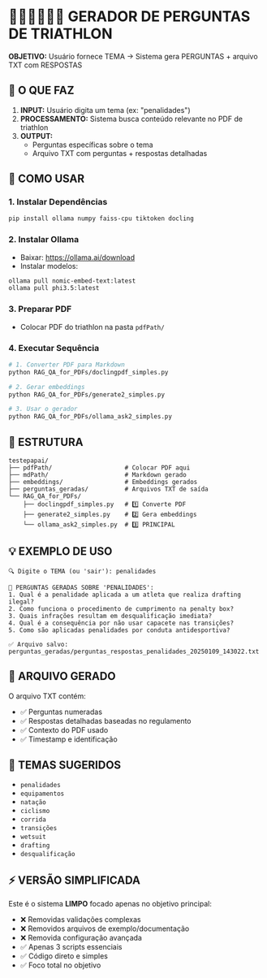 # 🏊‍♂️🚴‍♂️🏃‍♂️ GERADOR DE PERGUNTAS DE TRIATHLON

**OBJETIVO:** Usuário fornece TEMA → Sistema gera PERGUNTAS + arquivo TXT com RESPOSTAS

## 🎯 O QUE FAZ

1. **INPUT:** Usuário digita um tema (ex: "penalidades")
2. **PROCESSAMENTO:** Sistema busca conteúdo relevante no PDF de triathlon
3. **OUTPUT:** 
   - Perguntas específicas sobre o tema
   - Arquivo TXT com perguntas + respostas detalhadas

## 🚀 COMO USAR

### 1. Instalar Dependências
```bash
pip install ollama numpy faiss-cpu tiktoken docling
```

### 2. Instalar Ollama
- Baixar: https://ollama.ai/download
- Instalar modelos:
```bash
ollama pull nomic-embed-text:latest
ollama pull phi3.5:latest
```

### 3. Preparar PDF
- Colocar PDF do triathlon na pasta `pdfPath/`

### 4. Executar Sequência
```bash
# 1. Converter PDF para Markdown
python RAG_QA_for_PDFs/doclingpdf_simples.py

# 2. Gerar embeddings
python RAG_QA_for_PDFs/generate2_simples.py

# 3. Usar o gerador
python RAG_QA_for_PDFs/ollama_ask2_simples.py
```

## 📁 ESTRUTURA

```
testepapai/
├── pdfPath/                    # Colocar PDF aqui
├── mdPath/                     # Markdown gerado
├── embeddings/                 # Embeddings gerados
├── perguntas_geradas/          # Arquivos TXT de saída
└── RAG_QA_for_PDFs/
    ├── doclingpdf_simples.py   # 1️⃣ Converte PDF
    ├── generate2_simples.py    # 2️⃣ Gera embeddings
    └── ollama_ask2_simples.py  # 3️⃣ PRINCIPAL
```

## 💡 EXEMPLO DE USO

```
🔍 Digite o TEMA (ou 'sair'): penalidades

📝 PERGUNTAS GERADAS SOBRE 'PENALIDADES':
1. Qual é a penalidade aplicada a um atleta que realiza drafting ilegal?
2. Como funciona o procedimento de cumprimento na penalty box?
3. Quais infrações resultam em desqualificação imediata?
4. Qual é a consequência por não usar capacete nas transições?
5. Como são aplicadas penalidades por conduta antidesportiva?

✅ Arquivo salvo: perguntas_geradas/perguntas_respostas_penalidades_20250109_143022.txt
```

## 📄 ARQUIVO GERADO

O arquivo TXT contém:
- ✅ Perguntas numeradas
- ✅ Respostas detalhadas baseadas no regulamento
- ✅ Contexto do PDF usado
- ✅ Timestamp e identificação

## 🎯 TEMAS SUGERIDOS

- `penalidades`
- `equipamentos` 
- `natação`
- `ciclismo`
- `corrida`
- `transições`
- `wetsuit`
- `drafting`
- `desqualificação`

## ⚡ VERSÃO SIMPLIFICADA

Este é o sistema **LIMPO** focado apenas no objetivo principal:
- ❌ Removidas validações complexas
- ❌ Removidos arquivos de exemplo/documentação
- ❌ Removida configuração avançada
- ✅ Apenas 3 scripts essenciais
- ✅ Código direto e simples
- ✅ Foco total no objetivo
